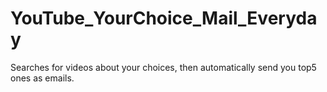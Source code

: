 # YouTube_YourChoice_Mail_Everyday
Searches for videos about your choices, then automatically send you top5 ones as emails. 
